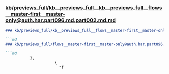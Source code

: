 ### kb/previews_full/kb__previews_full__kb__previews_full__flows__master-first__master-only@auth.har.part096.md.part002.md.md

```md
### kb/previews_full/kb__previews_full__flows__master-first__master-only@auth.har.part096.md.part002.md

```md
### kb/previews_full/flows__master-first__master-only@auth.har.part096.md (part 002)

```md
           },
                      {
                        "f
```

```

```

```
